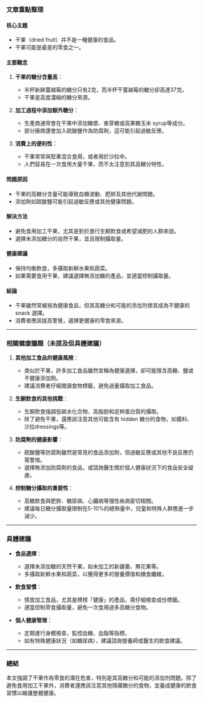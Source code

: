 ### 文章重點整理

#### 核心主題
- 干果（dried fruit）并不是一種健康的食品。
- 干果可能是最差的零食之一。

#### 主要觀念
1. **干果的糖分含量高**：
   - 半杯新鲜蔓越莓的糖分只有2克，而半杯干蔓越莓的糖分卻高達37克。
   - 干果是高度濃縮的糖分來源。

2. **加工過程中添加额外糖分**：
   - 生產商通常會在干果中添加糖漿、麥芽糖或高果糖玉米 syrup等成分。
   - 部分廠商還會加入硫酸鹽作為防腐劑，這可能引起過敏反應。

3. **消費上的便利性**：
   - 干果常常與堅果混合食用，或者用於沙拉中。
   - 人們容易在一次食用大量干果，而不太注意到其高糖分特性。

#### 問題原因
- 干果的高糖分含量可能導致血糖波動、肥胖及其他代謝問題。
- 添加劑如硫酸鹽可能引起過敏反應或其他健康問題。

#### 解決方法
- 避免食用加工干果，尤其是對於進行生酮飲食或希望減肥的人群來說。
- 選擇未添加糖分的自然干果，並且限制攝取量。

#### 健康建議
- 保持均衡飲食，多攝取新鮮水果和蔬菜。
- 如果需要食用干果，建議選擇無添加糖的產品，並適當控制攝取量。

#### 結論
- 干果雖然常被視為健康食品，但其高糖分和可能的添加剂使其成為不健康的 snack 選擇。
- 消費者應該提高警覺，選擇更健康的零食來源。

---

### 相關健康議題（未提及但具體建議）

1. **其他加工食品的健康風險**：
   - 类似於干果，許多加工食品雖然宣稱為健康選擇，卻可能隱含高糖、鹽或不健康添加劑。
   - 建議消費者仔細閱讀食物標籤，避免過量攝取加工食品。

2. **生酮飲食的其他挑戰**：
   - 生酮飲食強調低碳水化合物、高脂肪和足夠蛋白質的攝取。
   - 除了避免干果，還應該注意其他可能含有 hidden 糖分的食物，如醬料、沙拉dressings等。

3. **防腐劑的健康影響**：
   - 硫酸鹽等防腐劑雖然是常見的食品添加劑，但過敏反應或其他不良反應仍需警惕。
   - 選擇無添加防腐劑的食品，或諮詢醫生關於個人健康狀況下的食品安全疑慮。

4. **控制糖分攝取的重要性**：
   - 高糖飲食與肥胖、糖尿病、心臟病等慢性疾病密切相關。
   - 建議每日糖分攝取量限制在5-10%的總熱量中，兒童和特殊人群應進一步減少。

---

### 具體建議

- **食品選擇**：
  - 選擇未添加糖的天然干果，如未加工的新疆棗、無花果等。
  - 多攝取新鮮水果和蔬菜，以獲得更多的營養價值和膳食纖維。

- **飲食習慣**：
  - 慎食加工食品，尤其是標榜「健康」的產品，需仔細檢查成份標籤。
  - 適當控制零食攝取量，避免一次食用過多高糖分食物。

- **個人健康管理**：
  - 定期進行身體檢查，監控血糖、血脂等指標。
  - 如有特殊健康狀況（如糖尿病），建議諮詢營養師或醫生的飲食建議。

---

### 總結
本文強調了干果作為零食的潛在危害，特別是其高糖分和可能的添加剂問題。除了避免食用加工干果外，消費者還應該注意其他隱藏糖分的食物，並養成健康的飲食習慣以維護整體健康。